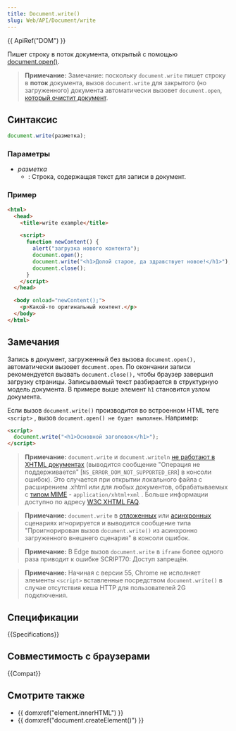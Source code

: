 ```yaml
---
title: Document.write()
slug: Web/API/Document/write
---
```


{{ ApiRef("DOM") }}

Пишет строку в поток документа, открытый с помощью [document.open()](/ru/docs/Web/API/document.open).

> **Примечание:** Замечание: поскольку `document.write` пишет строку в **поток** документа, вызов `document.write` для закрытого (но загруженного) документа автоматически вызовет `document.open`, [который очистит документ](/ru/docs/Web/API/document.open#Notes).

## Синтаксис

```js
document.write(разметка);
```

### Параметры

- _разметка_
  - : Строка, содержащая текст для записи в документ.

### Пример

```html
<html>
  <head>
    <title>write example</title>

    <script>
      function newContent() {
        alert("загрузка нового контента");
        document.open();
        document.write("<h1>Долой старое, да здравствует новое!</h1>");
        document.close();
      }
    </script>
  </head>

  <body onload="newContent();">
    <p>Какой-то оригинальный контент.</p>
  </body>
</html>
```

## Замечания

Запись в документ, загруженный без вызова `document.open(),` автоматически вызовет `document.open`. По окончании записи рекомендуется вызвать `document.close(),` чтобы браузер завершил загрузку страницы. Записываемый текст разбирается в структурную модель документа. В примере выше элемент `h1` становится узлом документа.

Если вызов `document.write()` производится во встроенном HTML теге `<script>` , вызов `document.open() не будет выполнен`. Например:

```html
<script>
  document.write("<h1>Основной заголовок</h1>");
</script>
```

> **Примечание:** `document.write` и `document.writeln` [не работают в XHTML документах](/ru/docs/Archive/Web/Writing_JavaScript_for_HTML) (выводится сообщение "Операция не поддерживается" \[`NS_ERROR_DOM_NOT_SUPPORTED_ERR`] в консоли ошибок). Это случается при открытии локального файла с расширением .xhtml или для любых документов, обрабатываемых с [типом MIME](/ru/docs/Glossary/MIME_type) - `application/xhtml+xml` . Больше информации доступно по адресу [W3C XHTML FAQ](http://www.w3.org/MarkUp/2004/xhtml-faq#docwrite).

> **Примечание:** `document.write` в [отложенных](/ru/docs/Web/HTML/Element/script#defer) или [асинхронных](/ru/docs/Web/HTML/Element/script#async) сценариях игнорируется и выводится сообщение типа "Проигнорирован вызов `document.write()` из асинхронно загруженного внешнего сценария" в консоли ошибок.

> **Примечание:** В Edge вызов `document.write` в `iframe` более одного раза приводит к ошибке SCRIPT70: Доступ запрещён.

> **Примечание:** Начиная с версии 55, Chrome не исполняет элементы `<script>` вставленные посредством `document.write()` в случае отсутствия кеша HTTP для пользователей 2G подключения.

## Спецификации

{{Specifications}}

## Совместимость с браузерами

{{Compat}}

## Смотрите также

- {{ domxref("element.innerHTML") }}
- {{ domxref("document.createElement()") }}
